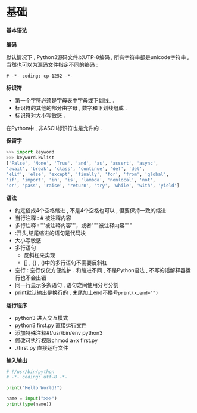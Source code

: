 # 基础

#### 基本语法

**编码**

默认情况下 , Python3源码文件以UTP-8编码 , 所有字符串都是unicode字符串 , 当然也可以为源码文件指定不同的编码 :

```
# -*- coding: cp-1252 -*-
```

**标识符**

* 第一个字符必须是字母表中字母或下划线\_ . 
* 标识符的其他的部分由字母 , 数字和下划线组成 . 
* 标识符对大小写敏感 . 

在Python中 , 非ASCII标识符也是允许的 .

**保留字**

```py
>>> import keyword
>>> keyword.kwlist
['False', 'None', 'True', 'and', 'as', 'assert', 'async', 
'await', 'break', 'class', 'continue', 'def', 'del', 
'elif', 'else', 'except', 'finally', 'for', 'from', 'global', 
'if', 'import', 'in', 'is', 'lambda', 'nonlocal', 'not', 
'or', 'pass', 'raise', 'return', 'try', 'while', 'with', 'yield']
```

**语法**

* 约定俗成4个空格缩进 , 不是4个空格也可以 , 但要保持一致的缩进
* 当行注释 : \# 被注释内容
* 多行注释 : '''被注释内容'''，或者"""被注释内容"""
* :开头,结尾缩进的语句是代码块
* 大小写敏感
* 多行语句
  * 反斜杠来实现
  * \[\] , {} , \(\)中的多行语句不需要反斜杠
* 空行 : 空行仅仅方便维护 . 和缩进不同 , 不是Python语法 , 不写的话解释器运行也不会出错
* 同一行显示多条语句 , 语句之间使用分号分割
* print默认输出是换行的 , 末尾加上end不换号`print(x,end="")`

**运行程序**

* python3 进入交互模式
* python3 first.py 直接运行文件
* 添加特殊注释\#!/usr/bin/env python3
* 修改可执行权限chmod a+x first.py
* ./first.py 直接运行文件

**输入输出**

```py
# !/usr/bin/python
# -*- coding: utf-8 -*-

print("Hello World!")

name = input(">>>")
print(type(name))
```



